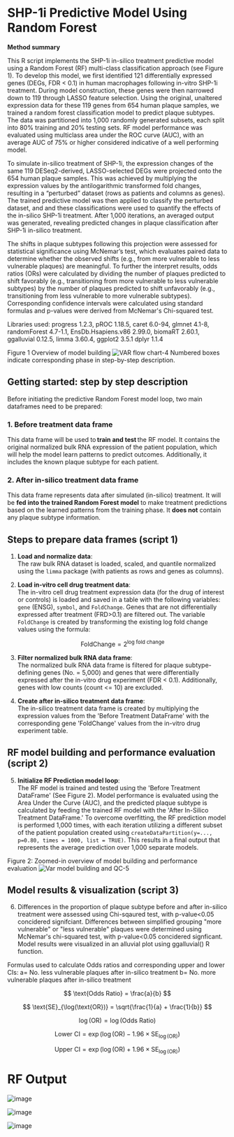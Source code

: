 # SHP-1i Predictive Model Using Random Forest
**Method summary**

This R script implements the SHP-1i in-silico treatment predictive model using a Random Forest (RF) multi-class classification approach (see Figure 1). 
To develop this model, we first identified 121 differentially expressed genes (DEGs, FDR < 0.1) in human macrophages following in-vitro SHP-1i treatment. During model construction, these genes were then narrowed down to 119 through LASSO feature selection. Using the original, unaltered expression data for these 119 genes from 654 human plaque samples, we trained a random forest classification model to predict plaque subtypes. The data was partitioned into 1,000 randomly generated subsets, each split into 80% training and 20% testing sets. RF model performance was evaluated using multiclass area under the ROC curve (AUC), with an average AUC of 75% or higher considered indicative of a well performing model.  

To simulate in-silico treatment of SHP-1i, the expression changes of the same 119 DESeq2-derived, LASSO-selected DEGs were projected onto the 654 human plaque samples. This was achieved by multiplying the expression values by the antilogarithmic transformed fold changes, resulting in a “perturbed” dataset (rows as patients and columns as genes). The trained predictive model was then applied to classify the perturbed dataset, and and these classifications were used to quantify the effects of the in-silico SHP-1i treatment. After 1,000 iterations,  an averaged output was generated, revealing predicted changes in plaque classification after SHP-1i in-silico treatment.   

The shifts in plaque subtypes following this projection were assessed for statistical significance using McNemar’s test, which evaluates paired data to determine whether the observed shifts (e.g., from more vulnerable to less vulnerable plaques) are meaningful. To further the interpret results, odds ratios (ORs) were calculated by dividing the number of plaques predicted to shift favorably (e.g., transitioning from more vulnerable to less vulnerable subtypes) by the number of plaques predicted to shift unfavorably (e.g., transitioning from less vulnerable to more vulnerable subtypes). Corresponding confidence intervals were calculated using standard formulas and p-values were derived from McNemar's Chi-squared test. 

Libraries used:
progress 1.2.3,
pROC 1.18.5,
caret 6.0-94,
glmnet 4.1-8,
randomForest 4.7-1.1,
EnsDb.Hsapiens.v86 2.99.0,
biomaRT 2.60.1,
ggalluvial 0.12.5,
limma 3.60.4,
ggplot2 3.5.1
dplyr 1.1.4

Figure 1 Overview of model building 
![VAR flow chart-4](https://github.com/user-attachments/assets/0cf59108-5537-429f-95d7-3ff7deebbc78)
Numbered boxes indicate corresponding phase in step-by-step description. 

## Getting started: step by step description 
Before initiating the predictive Random Forest model loop, two main dataframes need to be prepared:

### 1. Before treatment data frame 
This data frame will be used to **train and test** the RF model. It contains the original normalized bulk RNA expression of the patient population, which will help the model learn patterns to predict outcomes. Additionally, it includes the known plaque subtype for each patient.

### 2. After in-silico treatment data frame
This data frame represents data after simulated (in-silico) treatment. It will be **fed into the trained Random Forest model** to make treatment predictions based on the learned patterns from the training phase. It **does not** contain any plaque subtype information.


## Steps to prepare data frames (script 1)

1. **Load and normalize data**:  
   The raw bulk RNA dataset is loaded, scaled, and quantile normalized using the `limma` package (with patients as rows and genes as columns).

2. **Load in-vitro cell drug treatment data**:  
   The in-vitro cell drug treatment expression data (for the drug of interest or controls) is loaded and saved in a table with the following variables: `gene` (ENSG), `symbol`, and `FoldChange`. Genes that are not differentially expressed after treatment (FRD>0.1) are filtered out. The variable `FoldChange` is created by transforming the existing log fold change values using the formula:
   
   $$
   \text{FoldChange} = 2^{\text{log fold change}}
   $$

3. **Filter normalized bulk RNA data frame**:  
   The normalized bulk RNA data frame is filtered for plaque subtype-defining genes (No. = 5,000) and genes that were differentially expressed after the in-vitro drug experiment (FDR < 0.1). Additionally, genes with low counts (count <= 10) are excluded.

4. **Create after in-silico treatment data frame**:  
   The in-silico treatment data frame is created by multiplying the expression values from the 'Before Treatment DataFrame' with the corresponding gene 'FoldChange' values from the in-vitro drug experiment table.

## RF model building and performance evaluation (script 2)

5. **Initialize RF Prediction model loop**:  
   The RF model is trained and tested using the 'Before Treatment DataFrame' (See Figure 2). Model performance is evaluated using the Area Under the Curve (AUC), and the predicted plaque subtype is calculated by feeding the trained RF model with the 'After In-Silico Treatment DataFrame.' To overcome overfitting, the RF prediction model is performed 1,000 times, with each iteration utilizing a different subset of the patient population created using `createDataPartition(y=..., p=0.80, times = 1000, list = TRUE)`. This results in a final output that represents the average prediction over 1,000 separate models.

Figure 2: Zoomed-in overview of model building and performance evaluation 
![Var model building and QC-5](https://github.com/user-attachments/assets/b393c3b8-ef53-4794-8484-aece84a58182)

## Model results & visualization (script 3)
6. Differences in the proportion of plaque subtype before and after in-silico treatment were assessed using Chi-sqaured test, with p-value<0.05 concidered signifciant. Differences between simplified grouping "more vulnerable" or "less vulnerable" plaques were determined using McNemar's chi-squared test, with p-value<0.05 concidered signficant. Model results were visualized in an alluvial plot using ggalluvial() R function.  

Formulas used to calculate Odds ratios and corresponding upper and lower CIs:
   a= No. less vulnerable plaques after in-silico treatment
   b= No. more vulnerable plaques  after in-silico treatment
   
   $$
   \text{Odds Ratio} = \frac{a}{b}
   $$
 
   $$
   \text{SE}_{\log(\text{OR})} = \sqrt{\frac{1}{a} + \frac{1}{b}}
   $$

   $$
   \log(\text{OR}) = \log(\text{Odds Ratio})
   $$
   
   $$
   \text{Lower CI} = \exp(\log(\text{OR}) - 1.96 \times \text{SE}_{\log(\text{OR})})
   $$
  
   $$
   \text{Upper CI} = \exp(\log(\text{OR}) + 1.96 \times \text{SE}_{\log(\text{OR})})
   $$

# RF Output

![image](https://github.com/user-attachments/assets/3faa77ec-978b-4137-af16-4f63c2fe438e)

![image](https://github.com/user-attachments/assets/c488dafd-de8f-44c5-a66e-aa2bb9656cf1)

![image](https://github.com/user-attachments/assets/ca400bd0-5556-4d4b-91dc-add4431b6359)








